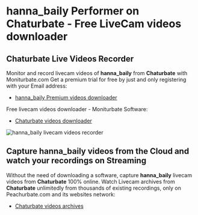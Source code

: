# hanna_baily Performer on Chaturbate - Free LiveCam videos downloader

## Chaturbate Live Videos Recorder

Monitor and record livecam videos of **hanna_baily** from **Chaturbate** with Moniturbate.com
Get a premium trial for free by just and only registering with your Email address:
* [hanna_baily Premium videos downloader](https://moniturbate.com/request-demo-licence-key.html)

Free livecam videos downloader - Moniturbate Software:
* [Chaturbate videos downloader](https://moniturbate.com/moniturbate-download-software.html)

![hanna_baily livecam videos recorder](https://peachurnet.com/templates/moniturbate-software.png)


## Capture hanna_baily videos from the Cloud and watch your recordings on Streaming

Without the need of downloading a software, capture **hanna_baily** livecam videos from **Chaturbate** 100% online.
Watch Livecam archives from **Chaturbate** unlimitedly from thousands of existing recordings, only on Peachurbate.com and its websites network:
* [Chaturbate videos archives](https://peachurnet.com/)